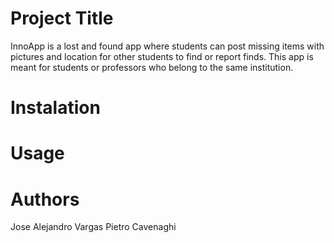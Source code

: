 # Project Title
InnoApp
is a lost and found app where students can post missing items with pictures and location for other students to find or report finds. This app is meant for students or professors who belong to the same institution.
# Instalation
# Usage 
# Authors
Jose Alejandro Vargas 
Pietro Cavenaghi 
